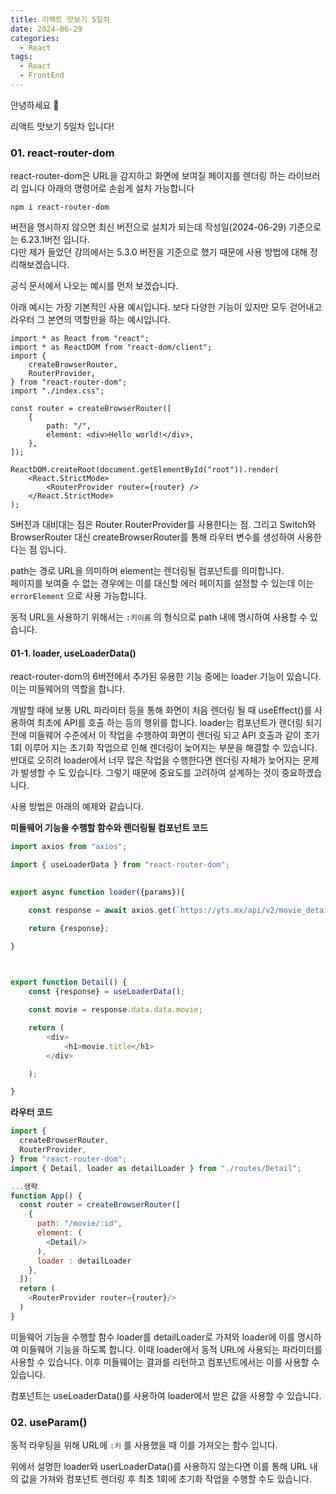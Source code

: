 ```yaml
---
title: 리액트 맛보기 5일차
date: 2024-06-29
categories:
  - React
tags:
  - React
  - FrontEnd
---
```

안녕하세요 🐸

리액트 맛보기 5일차 입니다!

### 01. react-router-dom
react-router-dom은 URL을 감지하고 화면에 보여질 페이지를 렌더링 하는 라이브러리 입니다
아래의 명령어로 손쉽게 설치 가능합니다

```
npm i react-router-dom
```

버전을 명시하지 않으면 최신 버전으로 설치가 되는데 작성일(2024-06-29) 기준으로는 6.23.1버전 입니다.  
다만 제가 들었던 강의에서는 5.3.0 버전을 기준으로 했기 때문에 사용 방법에 대해 정리해보겠습니다.  

공식 문서에서 나오는 예시를 먼저 보겠습니다.

아래 예시는 가장 기본적인 사용 예시입니다. 보다 다양한 기능이 있지만 모두 걷어내고 라우터 그 본연의 역할만을 하는 예시입니다.

```
import * as React from "react"; 
import * as ReactDOM from "react-dom/client"; 
import { 
	createBrowserRouter, 
	RouterProvider, 
} from "react-router-dom";
import "./index.css"; 

const router = createBrowserRouter([
	{ 
		path: "/", 
		element: <div>Hello world!</div>, 
	}, 
]); 

ReactDOM.createRoot(document.getElementById("root")).render(
	<React.StrictMode> 
		<RouterProvider router={router} /> 
	</React.StrictMode> 
);
```

5버전과 대비대는 점은 Router RouterProvider를 사용한다는 점. 그리고 Switch와 BrowserRouter 대신 createBrowserRouter를 통해 라우터 변수를 생성하여 사용한다는 점 입니다.

path는 경로 URL을 의미하며 element는 렌더링될 컴포넌트를 의미합니다.  
페이지를 보여줄 수 없는 경우에는 이를 대신할 에러 페이지를 설정할 수 있는데 이는 `errorElement` 으로 사용 가능합니다.

동적 URL을 사용하기 위해서는 `:키이름` 의 형식으로 path 내에 명시하여 사용할 수 있습니다.

#### 01-1. loader, useLoaderData()

react-router-dom의 6버전에서 추가된 유용한 기능 중에는 loader 기능이 있습니다. 이는 미들웨어의 역할을 합니다.  

개발할 때에 보통 URL 파라미터 등을 통해 화면이 처음 렌더링 될 때 useEffect()를 사용하여 최초에 API를 호출 하는 등의 행위를 합니다.
loader는 컴포넌트가 랜더링 되기 전에 미들웨어 수준에서 이 작업을 수행하여 화면이 렌더링 되고 API 호출과 같이 초기 1회 이루어 지는 초기화 작업으로 인해 렌더링이 늦어지는 부분을 해결할 수 있습니다.
반대로 오히려 loader에서 너무 많은 작업을 수행한다면 렌더링 자체가 늦어지는 문제가 발생할 수 도 있습니다.
그렇기 때문에 중요도를 고려하여 설계하는 것이 중요하겠습니다.

사용 방법은 아래의 예제와 같습니다.

**미들웨어 기능을 수행할 함수와 랜더링될 컴포넌트 코드**

```jsx
import axios from "axios";

import { useLoaderData } from "react-router-dom";
  

export async function loader({params}){

    const response = await axios.get(`https://yts.mx/api/v2/movie_details.json?movie_id=${params.id}`);

    return {response};

}

  

export function Detail() {
    const {response} = useLoaderData();  

    const movie = response.data.data.movie;

    return (
        <div>
            <h1>movie.title</h1>
        </div>

    );

}
```


**라우터 코드**

```jsx
import {
  createBrowserRouter,
  RouterProvider,
} from "react-router-dom";
import { Detail, loader as detailLoader } from "./routes/Detail";

...생략
function App() {
  const router = createBrowserRouter([
    {
      path: "/movie/:id",
      element: (
        <Detail/>
      ),
      loader : detailLoader
    },
  ]);
  return (
    <RouterProvider router={router}/>
  )
}
```

미들웨어 기능을 수행할 함수 loader를 detailLoader로 가져와 loader에 이를 명시하여 미들웨어 기능을 하도록 합니다.
이때 loader에서 동적 URL에 사용되는 파라미터를 사용할 수 있습니다. 이후 미들웨어는 결과를 리턴하고 컴포넌트에서는 이를 사용할 수 있습니다.

컴포넌트는 useLoaderData()를 사용하여 loader에서 받은 값을 사용할 수 있습니다.
### 02. useParam()

동적 라우팅을 위해 URL에 `:키` 를 사용했을 때 이를 가져오는 함수 입니다.

위에서 설명한 loader와 userLoaderData()를 사용하지 않는다면 이를 통해 URL 내의 값을 가져와 컴포넌트 렌더링 후 최초 1회에 초기화 작업을 수행할 수도 있습니다.